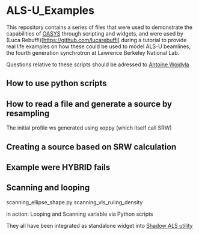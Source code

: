 # ALS-U_Examples

This repository contains a series of files that were used to demonstrate the capabilities of [OASYS](https://www.elettra.trieste.it/oasys.html) through scripting and widgets, and were used by (Luca Rebuffi)[https://github.com/lucarebuffi] during a tutorial to provide real life examples on how these could be used to model ALS-U beamlines, the fourth generation synchrotron at Lawrence Berkeley National Lab. 

Questions relative to these scripts should be adressed to [Antoine Wojdyla](https://github.com/awojdyla/)

## How to use python scripts


## How to read a file and generate a source by resampling

The initial profile ws generated using xoppy (which itself call SRW)

## Creating a source based on SRW calculation




## Example were HYBRID fails


## Scanning and looping

scanning_ellipse_shape.py
scanning_vls_ruling_density

in action: Looping and Scanning variable via Python scripts

They all have been integrated as standalone widget into [Shadow ALS utility](https://github.com/lucarebuffi/OASYS1-ALS-ShadowOui)